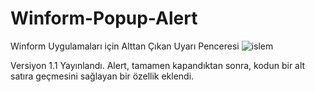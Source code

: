 # Winform-Popup-Alert
Winform Uygulamaları için Alttan Çıkan Uyarı Penceresi
![islem](https://github.com/Argeolog/Winform-Popup-Alert/assets/104566717/0718df2d-5ce8-435f-a8f2-67ce5cf194ff)

Versiyon 1.1 Yayınlandı.
Alert, tamamen kapandıktan sonra, kodun bir alt satıra geçmesini sağlayan bir özellik eklendi.
